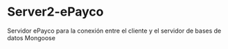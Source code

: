 # Server2-ePayco
Servidor ePayco para la conexión entre el cliente y el servidor de bases de datos Mongoose
